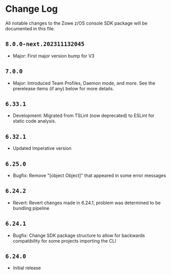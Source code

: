 # Change Log

All notable changes to the Zowe z/OS console SDK package will be documented in this file.

## `8.0.0-next.202311132045`

- Major: First major version bump for V3

## `7.0.0`

- Major: Introduced Team Profiles, Daemon mode, and more. See the prerelease items (if any) below for more details.

## `6.33.1`

- Development: Migrated from TSLint (now deprecated) to ESLint for static code analysis.

## `6.32.1`

- Updated Imperative version

## `6.25.0`

- Bugfix: Remove "[object Object]" that appeared in some error messages

## `6.24.2`

- Revert: Revert changes made in 6.24.1, problem was determined to be bundling pipeline

## `6.24.1`

- Bugfix: Change SDK package structure to allow for backwards compatibility for some projects importing the CLI

## `6.24.0`

- Initial release
